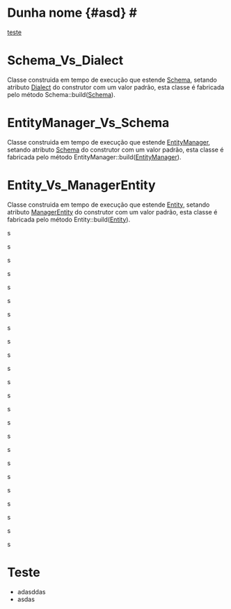 # Dunha nome {#asd}  <a name=1.1>#</a>

[teste](#a1.1)



Schema_Vs_Dialect
===

Classe construida em tempo de execução que estende [Schema](#Schema), setando atributo [Dialect](#Dialect) do construtor com um valor padrão, esta classe é fabricada pelo método Schema::build([Schema](#Schema)).





EntityManager_Vs_Schema
===

Classe construida em tempo de execução que estende [EntityManager](#EntityManager), setando atributo [Schema](#Schema) do construtor com um valor padrão, esta classe é fabricada pelo método EntityManager::build([EntityManager](#EntityManager)).





Entity_Vs_ManagerEntity
===

Classe construida em tempo de execução que estende [Entity](#Entity), setando atributo [ManagerEntity](#ManagerEntity) do construtor com um valor padrão, esta classe é fabricada pelo método Entity::build([Entity](#Entity)).

s

s

s

s

s

s

s

s

s

s

s

s

s

s

s

s

s

s

s

s

s

s

s

s


# Teste <br name=1.1>

- adasddas
- asdas
